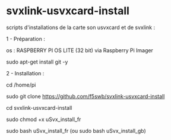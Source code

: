 # svxlink-usvxcard-install
scripts d'installations de la carte son usvxcard et de svxlink :

1 - Préparation : 

os : RASPBERRY PI OS LITE (32 bit) via Raspberry Pi Imager 

sudo apt-get install git -y

2 - Installation :

cd /home/pi

sudo git clone https://github.com/f5swb/svxlink-usvxcard-install

cd svxlink-usvxcard-install

sudo chmod +x uSvx_install_fr

sudo bash uSvx_install_fr (ou sudo bash uSvx_install_gb)

